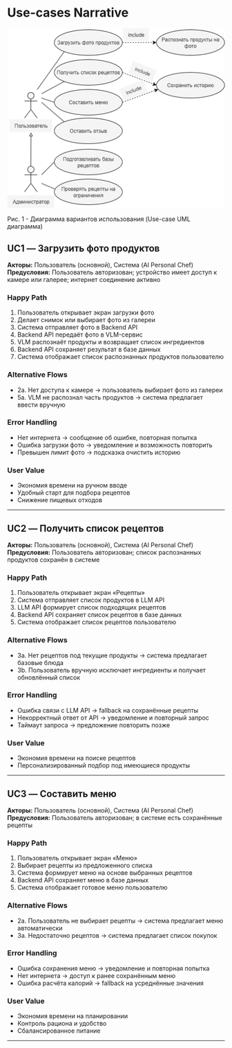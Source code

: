 # Use-cases Narrative

![USE-CASE_DIAGRAM](use_case.png)

Рис. 1 - Диаграмма вариантов использования (Use-case UML диаграмма)

## UC1 — Загрузить фото продуктов

**Акторы:** Пользователь (основной), Система (AI Personal Chef)  
**Предусловия:** Пользователь авторизован; устройство имеет доступ к камере или галерее; интернет соединение активно  

### Happy Path
1. Пользователь открывает экран загрузки фото  
2. Делает снимок или выбирает фото из галереи  
3. Система отправляет фото в Backend API  
4. Backend API передаёт фото в VLM-сервис  
5. VLM распознаёт продукты и возвращает список ингредиентов  
6. Backend API сохраняет результат в базе данных  
7. Система отображает список распознанных продуктов пользователю  

### Alternative Flows
- 2a. Нет доступа к камере → пользователь выбирает фото из галереи  
- 5a. VLM не распознал часть продуктов → система предлагает ввести вручную  

### Error Handling
- Нет интернета → сообщение об ошибке, повторная попытка  
- Ошибка загрузки фото → уведомление и возможность повторить  
- Превышен лимит фото → подсказка очистить историю  

### User Value
- Экономия времени на ручном вводе  
- Удобный старт для подбора рецептов  
- Снижение пищевых отходов  

---

## UC2 — Получить список рецептов

**Акторы:** Пользователь (основной), Система (AI Personal Chef)  
**Предусловия:** Пользователь авторизован; список распознанных продуктов сохранён в системе  

### Happy Path
1. Пользователь открывает экран «Рецепты»  
2. Система отправляет список продуктов в LLM API  
3. LLM API формирует список подходящих рецептов  
4. Backend API сохраняет список рецептов в базе данных  
5. Система отображает список рецептов пользователю  

### Alternative Flows
- 3a. Нет рецептов под текущие продукты → система предлагает базовые блюда  
- 3b. Пользователь вручную исключает ингредиенты и получает обновлённый список  

### Error Handling
- Ошибка связи с LLM API → fallback на сохранённые рецепты  
- Некорректный ответ от API → уведомление и повторный запрос  
- Таймаут запроса → предложение повторить позже  

### User Value
- Экономия времени на поиске рецептов  
- Персонализированный подбор под имеющиеся продукты  

---

## UC3 — Составить меню

**Акторы:** Пользователь (основной), Система (AI Personal Chef)  
**Предусловия:** Пользователь авторизован; в системе есть сохранённые рецепты  

### Happy Path
1. Пользователь открывает экран «Меню»  
2. Выбирает рецепты из предложенного списка  
3. Система формирует меню на основе выбранных рецептов  
4. Backend API сохраняет меню в базе данных  
5. Система отображает готовое меню пользователю  

### Alternative Flows
- 2a. Пользователь не выбирает рецепты → система предлагает меню автоматически  
- 3a. Недостаточно рецептов → система предлагает список покупок  

### Error Handling
- Ошибка сохранения меню → уведомление и повторная попытка  
- Нет интернета → доступ к ранее сохранённым меню  
- Ошибка расчёта калорий → fallback на усреднённые значения  

### User Value
- Экономия времени на планировании  
- Контроль рациона и удобство  
- Сбалансированное питание  

---


